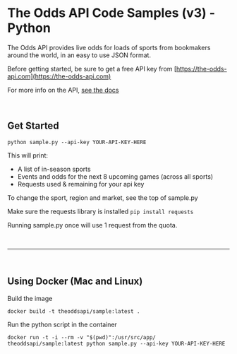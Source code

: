 # The Odds API Code Samples (v3) - Python

The Odds API provides live odds for loads of sports from bookmakers around the world, in an easy to use JSON format.

Before getting started, be sure to get a free API key from [https://the-odds-api.com](https://the-odds-api.com)

For more info on the API, [see the docs](https://the-odds-api.com/liveapi/guides/v3/)

<br />

## Get Started

```
python sample.py --api-key YOUR-API-KEY-HERE
```

This will print:
- A list of in-season sports
- Events and odds for the next 8 upcoming games (across all sports)
- Requests used & remaining for your api key

To change the sport, region and market, see the top of sample.py

Make sure the requests library is installed `pip install requests`

Running sample.py once will use 1 request from the quota.

<br />

---

<br />

## Using Docker (Mac and Linux)

Build the image

```
docker build -t theoddsapi/sample:latest .
```

Run the python script in the container

```
docker run -t -i --rm -v "$(pwd)":/usr/src/app/ theoddsapi/sample:latest python sample.py --api-key YOUR-API-KEY-HERE
```
